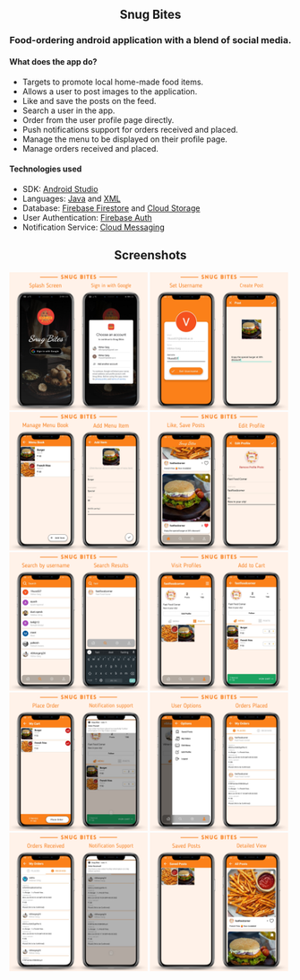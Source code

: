 <h2 align="center"> Snug Bites </h2>
<h3 align="center"> Food-ordering android application with a blend of social media. </h3>

#### What does the app do?
- Targets to promote local home-made food items.
- Allows a user to post images to the application.
- Like and save the posts on the feed.
- Search a user in the app.
- Order from the user profile page directly.
- Push notifications support for orders received and placed.
- Manage the menu to be displayed on their profile page.
- Manage orders received and placed.

#### Technologies used
- SDK: [Android Studio](https://developer.android.com/studio)
- Languages: [Java](https://www.java.com/en/) and [XML](https://www.w3schools.com/xml/default.asp)
- Database: [Firebase Firestore](https://firebase.google.com/products/firestore) and [Cloud Storage](https://firebase.google.com/products/storage)
- User Authentication: [Firebase Auth](https://firebase.google.com/products/auth)
- Notification Service: [Cloud Messaging](https://firebase.google.com/products/cloud-messaging)

<h2 align="center"> Screenshots </h2>
<p align="left"> 
  <img src="screenshots/ss_1.png" width=49% />
  <img src="screenshots/ss_2.png" width=49% />
  <img src="screenshots/ss_3.png" width=49% />
  <img src="screenshots/ss_4.png" width=49% />
  <img src="screenshots/ss_5.png" width=49% />
  <img src="screenshots/ss_6.png" width=49% />
  <img src="screenshots/ss_7.png" width=49% />
  <img src="screenshots/ss_8.png" width=49% />
  <img src="screenshots/ss_9.png" width=49% />
  <img src="screenshots/ss_10.png" width=49% />
</p>
